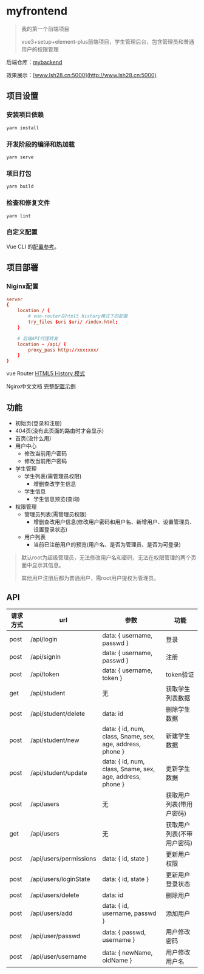 # myfrontend

> 我的第一个前端项目
>
> vue3+setup+element-plus前端项目，学生管理后台，包含管理员和普通用户的权限管理

后端仓库：[mybackend](https://github.com/kaze-k/mybackend)

效果展示：[www.lsh28.cn:5000](http://www.lsh28.cn:5000)

## 项目设置

### 安装项目依赖
```
yarn install
```

### 开发阶段的编译和热加载
```
yarn serve
```

### 项目打包
```
yarn build
```

### 检查和修复文件
```
yarn lint
```

### 自定义配置
Vue CLI 的[配置参考](https://cli.vuejs.org/zh/config/)。

## 项目部署

### Niginx配置
``` conf
server 
{
    location / {
        # vue-router在html5 history模式下的配置
        try_files $uri $uri/ /index.html;
    }

    # 后端API代理转发
    location ~ /api/ {
        proxy_pass http://xxx:xxx/
    }
}
```

vue Router [HTML5 History 模式](https://v3.router.vuejs.org/zh/guide/essentials/history-mode.html#%E5%90%8E%E7%AB%AF%E9%85%8D%E7%BD%AE%E4%BE%8B%E5%AD%90)

Nginx中文文档 [完整配置示例](https://www.nginx.cn/doc/example/fullexample2.html)

## 功能

- 初始页(登录和注册)
- 404页(没有此页面的路由时才会显示)
- 首页(没什么用)
- 用户中心
    - 修改当前用户密码
    - 修改当前用户密码
- 学生管理
    - 学生列表(需管理员权限)
        - 增删查改学生信息
    - 学生信息
        - 学生信息预览(查询)
- 权限管理
    - 管理员列表(需管理员权限)
        - 增删查改用户信息(修改用户密码和用户名、新增用户、设置管理员、设置登录状态)
    - 用户列表
        - 当前已注册用户的预览(用户名、是否为管理员、是否为可登录)

> 默认root为超级管理员，无法修改用户名和密码，无法在权限管理的两个页面中显示其信息。
>
> 其他用户注册后都为普通用户，需root用户提权为管理员。

## API

| 请求方式 | url                   | 参数                                                         | 功能 |
| ---- | ----                   | ----                                                      | ---- |
| post | /api/login             | data: { username, passwd }                                | 登录 |
| post | /api/signIn            | data: { username, passwd }                                | 注册 |
| post | /api/token             | data: { username, token }                                 | token验证 |
| get  | /api/student           | 无                                                         | 获取学生列表数据 |
| post | /api/student/delete    | data: id                                                  | 删除学生数据 |
| post | /api/student/new       | data: { id, num, class, Sname, sex, age, address, phone } | 新建学生数据 |
| post | /api/student/update    | data: { id, num, class, Sname, sex, age, address, phone } | 更新学生数据
| post | /api/users             | 无                                                         | 获取用户列表(带用户密码) |
| get  | /api/users             | 无                                                         | 获取用户列表(不带用户密码) |
| post | /api/users/permissions | data: { id, state }                                       | 更新用户权限 |
| post | /api/users/loginState  | data: { id, state }                                       | 更新用户登录状态 |
| post | /api/users/delete      | data: id                                                  | 删除用户 |
| post | /api/users/add         | data: { id, username, passwd }                            | 添加用户 |
| post | /api/user/passwd       | data: { passwd, username }                                | 用户修改密码 |
| post | /api/user/username     | data: { newName, oldName }                                | 用户修改用户名 |

